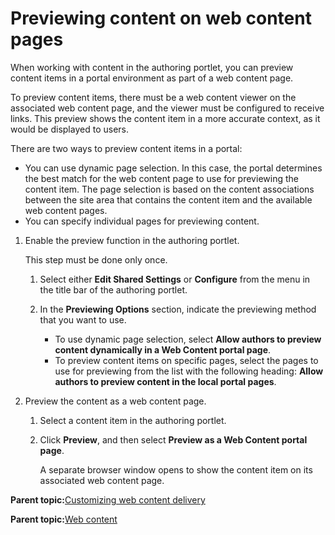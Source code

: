 # Previewing content on web content pages

When working with content in the authoring portlet, you can preview content items in a portal environment as part of a web content page.

To preview content items, there must be a web content viewer on the associated web content page, and the viewer must be configured to receive links. This preview shows the content item in a more accurate context, as it would be displayed to users.

There are two ways to preview content items in a portal:

-   You can use dynamic page selection. In this case, the portal determines the best match for the web content page to use for previewing the content item. The page selection is based on the content associations between the site area that contains the content item and the available web content pages.
-   You can specify individual pages for previewing content.

1.  Enable the preview function in the authoring portlet.

    This step must be done only once.

    1.  Select either **Edit Shared Settings** or **Configure** from the menu in the title bar of the authoring portlet.

    2.  In the **Previewing Options** section, indicate the previewing method that you want to use.

        -   To use dynamic page selection, select **Allow authors to preview content dynamically in a Web Content portal page**.
        -   To preview content items on specific pages, select the pages to use for previewing from the list with the following heading: **Allow authors to preview content in the local portal pages**.
2.  Preview the content as a web content page.

    1.  Select a content item in the authoring portlet.

    2.  Click **Preview**, and then select **Preview as a Web Content portal page**.

        A separate browser window opens to show the content item on its associated web content page.


**Parent topic:**[Customizing web content delivery](../wcm/wcm_delivery_custom.md)

**Parent topic:**[Web content](../practitioner_studio/web_content.md)


